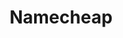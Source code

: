 ---
blog: https://namecheap.com/blog
facebook: https://facebook.com/NameCheap
instagram: https://instagram.com/namecheap
logohandle: namecheap
pinterest: https://pinterest.com/namecheap
sort: namecheap
title: Namecheap
twitter: https://x.com/namecheap
website: https://www.namecheap.com/
wikipedia: https://en.wikipedia.org/wiki/Namecheap
---